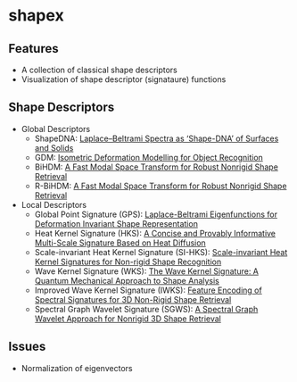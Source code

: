# shapex

## Features
- A collection of classical shape descriptors
- Visualization of shape descriptor (signataure) functions

## Shape Descriptors
- Global Descriptors
    - ShapeDNA: [Laplace–Beltrami Spectra as ‘Shape-DNA’ of Surfaces and Solids](https://www.sciencedirect.com/science/article/abs/pii/S0010448505001867) 
    - GDM: [Isometric Deformation Modelling for Object Recognition](https://link.springer.com/chapter/10.1007/978-3-642-03767-2_92)
    - BiHDM: [A Fast Modal Space Transform for Robust Nonrigid Shape Retrieval](https://link.springer.com/article/10.1007/s00371-015-1071-5) 
    - R-BiHDM: [A Fast Modal Space Transform for Robust Nonrigid Shape Retrieval](https://link.springer.com/article/10.1007/s00371-015-1071-5) 
- Local Descriptors
    - Global Point Signature (GPS): [Laplace-Beltrami Eigenfunctions for Deformation Invariant Shape Representation](https://www.cs.jhu.edu/~misha/Fall07/Papers/Rustamov07.pdf)
    - Heat Kernel Signature (HKS): [A Concise and Provably Informative Multi-Scale Signature Based on Heat Diffusion](http://www.lix.polytechnique.fr/~maks/papers/hks.pdf)
    - Scale-invariant Heat Kernel Signature (SI-HKS): [Scale-invariant Heat Kernel Signatures for Non-rigid Shape Recognition](https://ieeexplore.ieee.org/document/5539838)
    - Wave Kernel Signature (WKS): [The Wave Kernel Signature: A Quantum Mechanical Approach to Shape Analysis](https://imagine.enpc.fr/~aubrym/projects/wks/texts/2011-wave-kernel-signature.pdf)
    - Improved Wave Kernel Signature (IWKS): [Feature Encoding of Spectral Signatures for 3D Non-Rigid Shape Retrieval](http://www.bmva.org/bmvc/2015/papers/paper056/paper056.pdf)
    - Spectral Graph Wavelet Signature (SGWS): [A Spectral Graph Wavelet Approach for Nonrigid 3D Shape Retrieval](https://dl.acm.org/doi/abs/10.1016/j.patrec.2016.04.009)

## Issues
- Normalization of eigenvectors